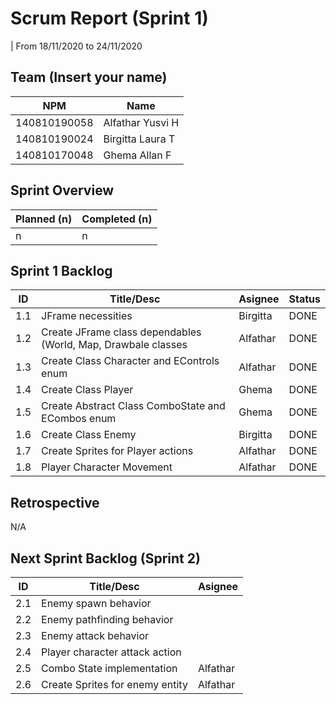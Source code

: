# Scrum Report (Sprint 1)
| From 18/11/2020 to 24/11/2020

## Team (Insert your name)
| NPM           | Name        |
| ------------- |-------------|
| 140810190058  | Alfathar Yusvi H |
| 140810190024  | Birgitta Laura T |
| 140810170048  | Ghema Allan F    |

## Sprint Overview
| Planned (n)   | Completed (n) |
| ------------- |-------------- |
| n             | n             |

## Sprint 1 Backlog

| ID  | Title/Desc | Asignee | Status |
| --- | ---------- | ------- | ------ |
| 1.1 | JFrame necessities | Birgitta | DONE |
| 1.2 | Create JFrame class dependables (World, Map, Drawbale classes | Alfathar | DONE |
| 1.3 | Create Class Character and EControls enum |Alfathar | DONE |
| 1.4 | Create Class Player |Ghema | DONE |
| 1.5 | Create Abstract Class ComboState and ECombos enum |Ghema | DONE |
| 1.6 | Create Class Enemy |Birgitta|DONE |
| 1.7 | Create Sprites for Player actions |Alfathar | DONE |
| 1.8 | Player Character Movement |Alfathar | DONE |

## Retrospective 

N/A

## Next Sprint Backlog (Sprint 2)
| ID  | Title/Desc | Asignee | 
| --- | ---------- | ------- | 
| 2.1 | Enemy spawn behavior | |
| 2.2 | Enemy pathfinding behavior | |
| 2.3 | Enemy attack behavior | |
| 2.4 | Player character attack action | |
| 2.5 | Combo State implementation |Alfathar |
| 2.6 | Create Sprites for enemy entity |Alfathar |
